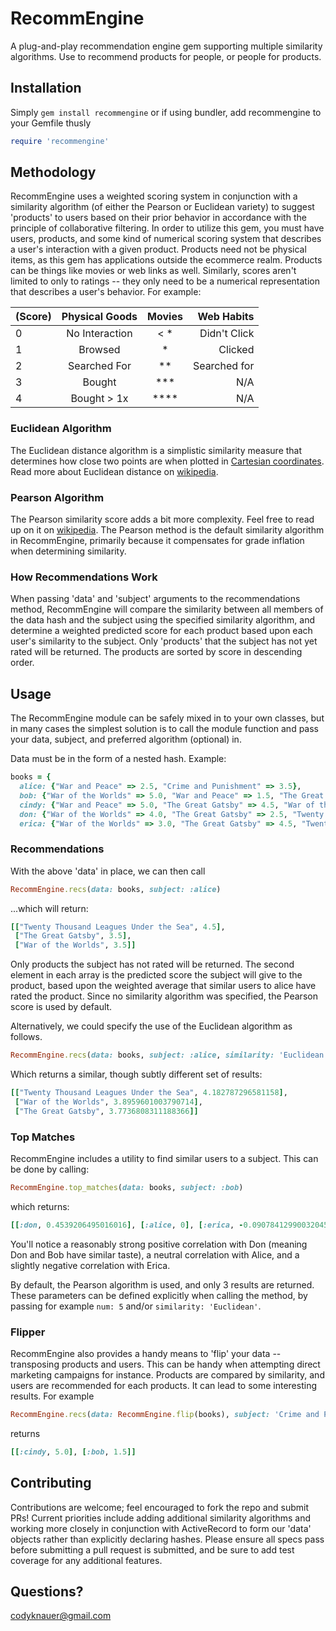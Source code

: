 # RecommEngine
A plug-and-play recommendation engine gem supporting multiple similarity algorithms.  Use to recommend products for people, or people for products.

## Installation
Simply `gem install recommengine` or if using bundler, add recommengine to your Gemfile thusly
```ruby
require 'recommengine'
```

## Methodology
RecommEngine uses a weighted scoring system in conjunction with a similarity algorithm (of either the Pearson or Euclidean variety) to suggest 'products' to users based on their prior behavior in accordance with the principle of collaborative filtering.  In order to utilize this gem, you must have users, products, and some kind of numerical scoring system that describes a user's interaction with a given product.
Products need not be physical items, as this gem has applications outside the ecommerce realm. Products can be things like movies or web links as well.  Similarly, scores aren't limited to only to ratings -- they only need to be a numerical representation that describes a user's behavior.  For example:


|(Score)| Physical Goods | Movies |  Web Habits  |
--------|:--------------:|:------:|-------------:|
|   0   | No Interaction |  < *   | Didn't Click |
|   1   | Browsed        |   *    | Clicked      |
|   2   | Searched For   |   **   | Searched for |
|   3   | Bought         |   ***  |     N/A      |
|   4   | Bought > 1x    |   **** |     N/A      |

### Euclidean Algorithm

The Euclidean distance algorithm is a simplistic similarity measure that determines how close two points are when plotted in [Cartesian coordinates](https://en.wikipedia.org/wiki/Cartesian_coordinate_system).  Read more about Euclidean distance on [wikipedia](https://en.wikipedia.org/wiki/Euclidean_distance).

### Pearson Algorithm

The Pearson similarity score adds a bit more complexity.  Feel free to read up on it on [wikipedia](https://en.wikipedia.org/wiki/Pearson_product-moment_correlation_coefficient).  The Pearson method is the default similarity algorithm in RecommEngine, primarily because it compensates for grade inflation when determining similarity.

### How Recommendations Work

When passing 'data' and 'subject' arguments to the recommendations method, RecommEngine will compare the similarity between all members of the data hash and the subject using the specified similarity algorithm, and determine a weighted predicted score for each product based upon each user's similarity to the subject.  Only 'products' that the subject has not yet rated will be returned.  The products are sorted by score in descending order.

## Usage

The RecommEngine module can be safely mixed in to your own classes, but in many cases the simplest solution is to call the module function and pass your data, subject, and preferred algorithm (optional) in.

Data must be in the form of a nested hash. Example:

```ruby
books = {
  alice: {"War and Peace" => 2.5, "Crime and Punishment" => 3.5},
  bob: {"War of the Worlds" => 5.0, "War and Peace" => 1.5, "The Great Gatsby" => 4.0},
  cindy: {"War and Peace" => 5.0, "The Great Gatsby" => 4.5, "War of the Worlds" => 3.0, "Twenty Thousand Leagues Under the Sea" => 3.0},
  don: {"War of the Worlds" => 4.0, "The Great Gatsby" => 2.5, "Twenty Thousand Leagues Under the Sea" => 5.0, "Crime and Punishment" => 4.5, "War and Peace" => 3.0},
  erica: {"War of the Worlds" => 3.0, "The Great Gatsby" => 4.5, "Twenty Thousand Leagues Under the Sea" => 4.0, "Crime and Punishment" => 4.5, "War and Peace" => 3.5}}
```
### Recommendations

With the above 'data' in place, we can then call

```ruby
RecommEngine.recs(data: books, subject: :alice)
```

...which will return:

```ruby
[["Twenty Thousand Leagues Under the Sea", 4.5],
 ["The Great Gatsby", 3.5],
 ["War of the Worlds", 3.5]]
```

Only products the subject has not rated will be returned.  The second element in each array is the predicted score the subject will give to the product, based upon the weighted average that similar users to alice have rated the product.  Since no similarity algorithm was specified, the Pearson score is used by default.

Alternatively, we could specify the use of the Euclidean algorithm as follows.

```ruby
RecommEngine.recs(data: books, subject: :alice, similarity: 'Euclidean')
```

Which returns a similar, though subtly different set of results:

```ruby
[["Twenty Thousand Leagues Under the Sea", 4.182787296581158],
 ["War of the Worlds", 3.8959601003790714],
 ["The Great Gatsby", 3.7736808311188366]]
```
### Top Matches

RecommEngine includes a utility to find similar users to a subject.  This can be done by calling:

```ruby
RecommEngine.top_matches(data: books, subject: :bob)
```

which returns:

```ruby
[[:don, 0.4539206495016016], [:alice, 0], [:erica, -0.09078412990032045]]
```

You'll notice a reasonably strong positive correlation with Don (meaning Don and Bob have similar taste), a neutral correlation with Alice, and a slightly negative correlation with Erica.

By default, the Pearson algorithm is used, and only 3 results are returned.  These  parameters can be defined explicitly when calling the method, by passing for example `num: 5` and/or `similarity: 'Euclidean'`.

### Flipper

RecommEngine also provides a handy means to 'flip' your data -- transposing products and users.  This can be handy when attempting direct marketing campaigns for instance.  Products are compared by similarity, and users are recommended for each products.  It can lead to some interesting results.  For example

```ruby
RecommEngine.recs(data: RecommEngine.flip(books), subject: 'Crime and Punishment')
```
returns

```ruby
[[:cindy, 5.0], [:bob, 1.5]]
```

## Contributing

Contributions are welcome; feel encouraged to fork the repo and submit PRs!  Current priorities include adding additional similarity algorithms and working more closely in conjunction with ActiveRecord to form our 'data' objects rather than explicitly declaring hashes.  Please ensure all specs pass before submitting a pull request is submitted, and be sure to add test coverage for any additional features.

## Questions?

codyknauer@gmail.com